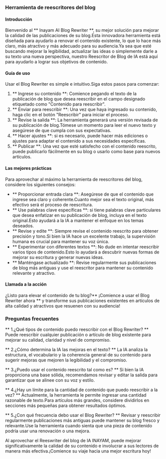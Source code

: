 ### Herramienta de reescritores del blog

#### Introducción
Bienvenido al ** Inayam AI Blog Rewriter **, su mejor solución para mejorar la calidad de las publicaciones de su blog.Esta innovadora herramienta está diseñada para ayudarlo a renovar el contenido existente, lo que lo hace más claro, más atractivo y más adecuado para su audiencia.Ya sea que esté buscando mejorar la legibilidad, actualizar las ideas o simplemente darle a su texto una nueva perspectiva, nuestro Reescritor de Blog de IA está aquí para ayudarlo a lograr sus objetivos de contenido.

#### Guía de uso
Usar el Blog Rewriter es simple e intuitivo.Siga estos pasos para comenzar:

1. ** Ingrese su contenido **: Comience pegando el texto de la publicación de blog que desea reescribir en el campo designado etiquetado como "Contenido para reescribir".
2. ** Enviar para reescribir **: Una vez que haya ingresado su contenido, haga clic en el botón "Reescribir" para iniciar el proceso.
3. ** Revise la salida **: La herramienta generará una versión revisada de su publicación de blog.Tómese un momento para leer el nuevo texto y asegúrese de que cumpla con sus expectativas.
4. ** Hacer ajustes **: si es necesario, puede hacer más ediciones o ajustes para adaptar el contenido a sus necesidades específicas.
5. ** Publicar **: Una vez que esté satisfecho con el contenido reescrito, puede publicarlo fácilmente en su blog o usarlo como base para nuevos artículos.

#### Las mejores prácticas
Para aprovechar al máximo la herramienta de reescritores del blog, considere los siguientes consejos:

- ** Proporcionar entrada clara **: Asegúrese de que el contenido que ingrese sea claro y coherente.Cuanto mejor sea el texto original, más efectivo será el proceso de reescritura.
- ** Use palabras clave específicas **: si tiene palabras clave particulares que desea enfatizar en su publicación de blog, incluya en el texto original.Esto ayudará a la IA a mantener el enfoque en los temas deseados.
- ** Revise y edite **: Siempre revise el contenido reescrito para obtener precisión y tono.Si bien la IA hace un excelente trabajo, la supervisión humana es crucial para mantener su voz única.
- ** Experimentar con diferentes textos **: No dude en intentar reescribir varios tipos de contenido.Esto lo ayudará a descubrir nuevas formas de mejorar su escritura y generar nuevas ideas.
- ** Manténgase actualizado **: Revise regularmente sus publicaciones de blog más antiguas y use el reescritor para mantener su contenido relevante y atractivo.

#### Llamada a la acción
¿Listo para elevar el contenido de tu blog?** ¡Comience a usar el Blog Rewriter ahora ** y transforme sus publicaciones existentes en artículos de alta calidad y atractivos que resuenen con su audiencia!

### Preguntas frecuentes

** 1.¿Qué tipos de contenido puedo reescribir con el Blog Rewriter? **
Puede reescribir cualquier publicación o artículo de blog existente para mejorar su calidad, claridad y nivel de compromiso.

** 2.¿Cómo determina la IA las mejoras en el texto? **
La IA analiza la estructura, el vocabulario y la coherencia general de su contenido para sugerir mejoras que mejoren la legibilidad y el compromiso.

** 3.¿Puedo usar el contenido reescrito tal como es? **
Si bien la IA proporciona una base sólida, recomendamos revisar y editar la salida para garantizar que se alinee con su voz y estilo.

** 4.¿Hay un límite para la cantidad de contenido que puedo reescribir a la vez? **
Actualmente, la herramienta le permite ingresar una cantidad razonable de texto.Para artículos más grandes, considere dividirlos en secciones más pequeñas para obtener resultados óptimos.

** 5.¿Con qué frecuencia debo usar el Blog Rewriter? **
Revisar y reescribir regularmente publicaciones más antiguas puede mantener su blog fresco y relevante.Use la herramienta cuando sienta que una pieza de contenido podría usar una renovación o una mejora.

Al aprovechar el Reeswriter del blog de IA INAYAM, puede mejorar significativamente la calidad de su contenido e involucrar a sus lectores de manera más efectiva.¡Comience su viaje hacia una mejor escritura hoy!
